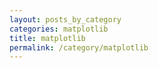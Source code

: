 ```yaml
---
layout: posts_by_category
categories: matplotlib
title: matplotlib
permalink: /category/matplotlib
---
```

